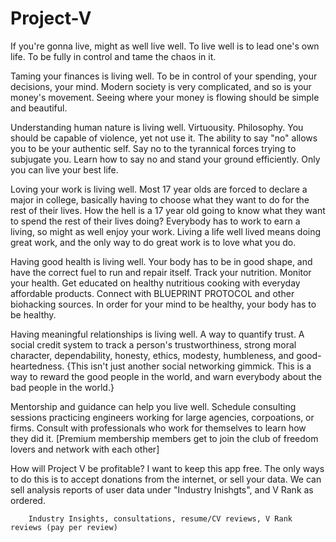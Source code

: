 # Project-V
If you're gonna live, might as well live well. To live well is to lead one's own life. To be fully in control and tame the chaos in it. 

Taming your finances is living well. 
To be in control of your spending, your decisions, your mind. Modern society is very complicated, and so is your money's movement. Seeing where your money is flowing should be simple and beautiful. 

Understanding human nature is living well. 
Virtuousity. Philosophy. 
You should be capable of violence, yet not use it. The ability to say "no" allows you to be your authentic self. Say no to the tyrannical forces trying to subjugate you. Learn how to say no and stand your ground efficiently. Only you can live your best life. 

Loving your work is living well. 
Most 17 year olds are forced to declare a major in college, basically having to choose what they want to do for the rest of their lives. How the hell is a 17 year old going to know what they want to spend the rest of their lives doing? Everybody has to work to earn a living, so might as well enjoy your work. Living a life well lived means doing great work, and the only way to do great work is to love what you do. 

Having good health is living well. 
Your body has to be in good shape, and have the correct fuel to run and repair itself. 
Track your nutrition. Monitor your health. Get educated on healthy nutritious cooking with everyday affordable products. Connect with BLUEPRINT PROTOCOL and other biohacking sources. 
In order for your mind to be healthy, your body has to be healthy. 

Having meaningful relationships is living well. 
A way to quantify trust. A social credit system to track a person's trustworthiness, strong moral character, dependability, honesty, ethics, modesty, humbleness, and good-heartedness. 
{This isn't just another social networking gimmick. This is a way to reward the good people in the world, and warn everybody about the bad people in the world.} 

Mentorship and guidance can help you live well. 
Schedule consulting sessions practicing engineers working for large agencies, corpoations, or firms. Consult with professionals who work for themselves to learn how they did it. 
[Premium membership members get to join the club of freedom lovers and network with each other]

How will Project V be profitable?
I want to keep this app free. The only ways to do this is to accept donations from the internet, or sell your data. We can sell analysis reports of user data under "Industry Inishgts", and V Rank as ordered. 

        Industry Insights, consultations, resume/CV reviews, V Rank reviews (pay per review)     
       








